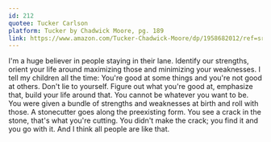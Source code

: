 ```yaml
---
id: 212
quotee: Tucker Carlson
platform: Tucker by Chadwick Moore, pg. 189
link: https://www.amazon.com/Tucker-Chadwick-Moore/dp/1958682012/ref=sr_1_1?crid=2HV8X8WGTJSFA&dib=eyJ2IjoiMSJ9.oZ0V5zroxsYZFJvGwa08nm3S_nLorpGTppFcEKVygqo6UWSGaEJ5V8PJnrQFzYuVBigqN5SBGaTRdahsMnbX_x2QkHdetUQPDuDNBrBD415MKfwoUBZMElmCtZxMVFkPBxVNud07bl-BxBhbu6lxC3sQHsOCU2xYgKH7zujAzzspcFw5oAQM3OscqSPeY6XEu3djZGgc0Hk7MDiW85GvlGPKdlrWhA3hB20i9VAzjCo.LzXhm7HO7yfDfjsMk7tDtlUh0iNaOWu_wWsP-Ggk4wU&dib_tag=se&keywords=tucker&qid=1715826269&sprefix=tucker%2Caps%2C109&sr=8-1
---
```

I'm a huge believer in people staying in their lane. Identify our strengths, orient your life around maximizing those and minimizing your weaknesses. I tell my children all the time: You're good at some things and you're not good at others. Don't lie to yourself. Figure out what you're good at, emphasize that, build your life around that. You cannot be whatever you want to be. You were given a bundle of strengths and weaknesses at birth and roll with those. A stonecutter goes along the preexisting form. You see a crack in the stone, that's what you're cutting. You didn't make the crack; you find it and you go with it. And I think all people are like that.